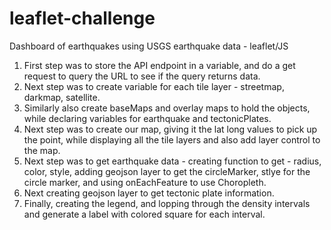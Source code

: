 # leaflet-challenge
Dashboard of earthquakes using USGS earthquake data - leaflet/JS
1. First step was to store the API endpoint in a variable, and do a get request to query the URL to see if the query returns data.
2. Next step was to create variable for each tile layer - streetmap, darkmap, satellite.
3. Similarly also create baseMaps and overlay maps to hold the objects, while declaring variables for earthquake and tectonicPlates.
4. Next step was to create our map, giving it the lat long values to pick up the point, while displaying all the tile layers and also add layer control to the map.
5. Next step was to get earthquake data - creating function to get - radius, color, style, adding geojson layer to get the circleMarker, stlye for the circle marker, and using onEachFeature to use Choropleth.
6. Next creating geojson layer to get tectonic plate information.
7. Finally, creating the legend, and lopping through the density intervals and generate a label with colored square for each interval.

